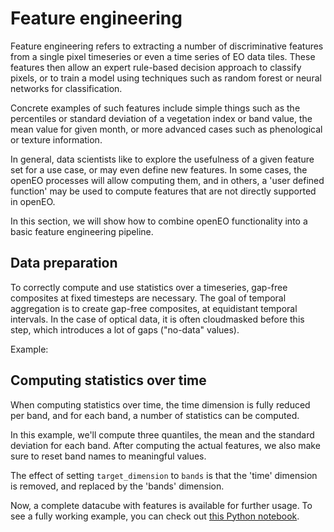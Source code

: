 # Feature engineering

Feature engineering refers to extracting a number of discriminative features from a single pixel timeseries or even
a time series of EO data tiles. These features then allow an expert rule-based decision approach to classify pixels, or 
to train a model using techniques such as random forest or neural networks for classification.

Concrete examples of such features include simple things such as the percentiles or standard deviation of a vegetation index or band value,
the mean value for given month, or more advanced cases such as phenological or texture information.

In general, data scientists like to explore the usefulness of a given feature set for a use case, or may even
define new features. In some cases, the openEO processes will allow computing them, and in others, a 'user defined 
function' may be used to compute features that are not directly supported in openEO.

In this section, we will show how to combine openEO functionality into a basic feature engineering pipeline. 
 
## Data preparation

To correctly compute and use statistics over a timeseries, gap-free composites
at fixed timesteps are necessary.
The goal of temporal aggregation is to create gap-free composites, at equidistant temporal intervals.
In the case of optical data, it is often cloudmasked before this step, which introduces a lot of gaps ("no-data" values).

Example:

<CodeSwitcher>
<template v-slot:py>

```python
# Create monthly composite
composite = sentinel2_cube.aggregate_temporal_period(
    period = "month",
    reducer = "mean"
)
# Fill gaps with linear interpolation
interpolated = composite.apply_dimension(
    dimension = "t",
    process = "array_interpolate_linear"
)
```

</template>

<template v-slot:js>

```js
// Create monthly composite
var mean = function(data) {
    return this.mean(data)
};
var composite = builder.aggregate_temporal_period(sentinel2_cube, "month", mean));
// Fill gaps with linear interpolation
var interpolated = builder.apply_dimension(composite, "array_interpolate_linear", "t");
```

</template>
</CodeSwitcher>

## Computing statistics over time

When computing statistics over time, the time dimension is fully reduced per band, and for each band, a number of statistics
can be computed.

In this example, we'll compute three quantiles, the mean and the standard deviation for each band.
After computing the actual features, we also make sure to reset band names to meaningful values.

The effect of setting `target_dimension` to `bands` is that the 'time' dimension is removed, and replaced by the 'bands' 
dimension. 

<CodeSwitcher>
<template v-slot:py>

 ```python
from openeo.processes import ProcessBuilder, array_concat

def compute_features(input_timeseries: ProcessBuilder):
    return array_concat(
        input_timeseries.quantiles(probabilities=[0.1, 0.5, 0.9]),
        [input_timeseries.mean(), input_timeseries.sd()],
    )

features = interpolated.apply_dimension(
    dimension='t',
    process=compute_features,
    target_dimension='bands',
)

new_band_names = [
    band + "_" + stat
    for band in interpolated.metadata.band_names
    for stat in ["p10", "p50", "p90", "mean", "sd"]
]
features = features.rename_labels('bands', new_band_names)
```

</template>

<template v-slot:js>

```js
// Create monthly composite
var computeFeatures = function(data) {
    return this.array_concat([
        this.quantiles(data, [0.1, 0.5, 0.9]),
        [this.mean(data),  this.sd(data)]
    ]);
};
var features = builder.apply_dimension(interpolated, computeFeatures, 't', 'bands');

var collectionBands = ['B1', 'B2', ...]; // Fill this with the bands you've available in the data cube
var stats = ["p10", "p50", "p90", "mean", "sd"];
var newBandNames = [];
for(let band of collectionBands) {
    for(let stat of stats) {
        newBandNames.push(band + "_" + stat);
    }
}
features = features.rename_labels(features, 'bands', newBandNames);
```

</template>
</CodeSwitcher>

Now, a complete datacube with features is available for further usage.
To see a fully working example, you can check out 
[this Python notebook](https://github.com/openEOPlatform/SRR2_notebooks/blob/main/UC3%20-%20Crop%20type%20feature%20engineering%20(rule-based).ipynb).

